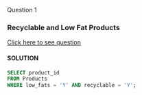 Question 1
###  Recyclable and Low Fat Products

[Click here to see question](https://leetcode.com/problems/recyclable-and-low-fat-products/?envType=study-plan-v2&envId=top-sql-50 )

#### SOLUTION 

```sql
SELECT product_id
FROM Products
WHERE low_fats = 'Y' AND recyclable = 'Y';
```